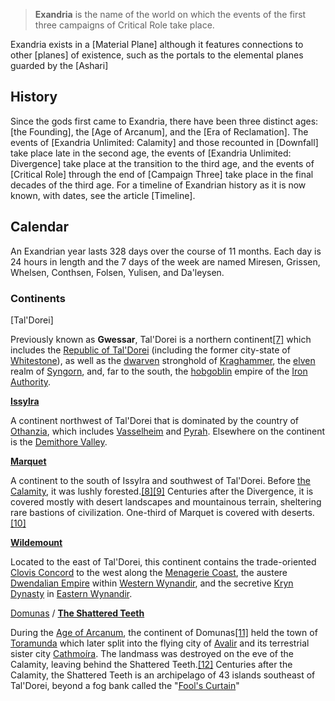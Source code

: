> **Exandria** is the name of the world on which the events of the first three campaigns of Critical Role take place.

Exandria exists in a [Material Plane] although it features connections to other [planes] of existence, such as the portals to the elemental planes guarded by the [Ashari]

## **History**

Since the gods first came to Exandria, there have been three distinct ages: [the Founding], the [Age of Arcanum], and the [Era of Reclamation]. The events of [Exandria Unlimited: Calamity] and those recounted in [Downfall] take place late in the second age, the events of [Exandria Unlimited: Divergence] take place at the transition to the third age, and the events of [Critical Role] through the end of [Campaign Three] take place in the final decades of the third age. For a timeline of Exandrian history as it is now known, with dates, see the article [Timeline].

## **Calendar**

An Exandrian year lasts 328 days over the course of 11 months. Each day is 24 hours in length and the 7 days of the week are named Miresen, Grissen, Whelsen, Conthsen, Folsen, Yulisen, and Da'leysen.

### **Continents**

[Tal'Dorei]

Previously known as **Gwessar**, Tal'Dorei is a northern continent[[7]](https://criticalrole.fandom.com/wiki/Exandria#cite_note-8) which includes the [Republic of Tal'Dorei](https://criticalrole.fandom.com/wiki/Republic_of_Tal%27Dorei "Republic of Tal'Dorei") (including the former city-state of [Whitestone](https://criticalrole.fandom.com/wiki/Whitestone "Whitestone")), as well as the [dwarven](https://criticalrole.fandom.com/wiki/Dwarven "Dwarven") stronghold of [Kraghammer](https://criticalrole.fandom.com/wiki/Kraghammer "Kraghammer"), the [elven](https://criticalrole.fandom.com/wiki/Elven "Elven") realm of [Syngorn](https://criticalrole.fandom.com/wiki/Syngorn "Syngorn"), and, far to the south, the [hobgoblin](https://criticalrole.fandom.com/wiki/Hobgoblin "Hobgoblin") empire of the [Iron Authority](https://criticalrole.fandom.com/wiki/Iron_Authority "Iron Authority").

**[Issylra](https://criticalrole.fandom.com/wiki/Issylra "Issylra")**

A continent northwest of Tal'Dorei that is dominated by the country of [Othanzia](https://criticalrole.fandom.com/wiki/Othanzia "Othanzia"), which includes [Vasselheim](https://criticalrole.fandom.com/wiki/Vasselheim "Vasselheim") and [Pyrah](https://criticalrole.fandom.com/wiki/Pyrah "Pyrah"). Elsewhere on the continent is the [Demithore Valley](https://criticalrole.fandom.com/wiki/Demithore_Valley "Demithore Valley").

**[Marquet](https://criticalrole.fandom.com/wiki/Marquet "Marquet")**

A continent to the south of Issylra and southwest of Tal'Dorei. Before [the Calamity](https://criticalrole.fandom.com/wiki/The_Calamity "The Calamity"), it was lushly forested.[[8]](https://criticalrole.fandom.com/wiki/Exandria#cite_note-Explorer-s_Guide_to_Wildemount-159-----9)[[9]](https://criticalrole.fandom.com/wiki/Exandria#cite_note-10) Centuries after the Divergence, it is covered mostly with desert landscapes and mountainous terrain, sheltering rare bastions of civilization. One-third of Marquet is covered with deserts.[[10]](https://criticalrole.fandom.com/wiki/Exandria#cite_note-11)

**[Wildemount](https://criticalrole.fandom.com/wiki/Wildemount "Wildemount")**

Located to the east of Tal'Dorei, this continent contains the trade-oriented [Clovis Concord](https://criticalrole.fandom.com/wiki/Clovis_Concord "Clovis Concord") to the west along the [Menagerie Coast](https://criticalrole.fandom.com/wiki/Menagerie_Coast "Menagerie Coast"), the austere [Dwendalian Empire](https://criticalrole.fandom.com/wiki/Dwendalian_Empire "Dwendalian Empire") within [Western Wynandir](https://criticalrole.fandom.com/wiki/Wynandir "Wynandir"), and the secretive [Kryn Dynasty](https://criticalrole.fandom.com/wiki/Kryn_Dynasty "Kryn Dynasty") in [Eastern Wynandir](https://criticalrole.fandom.com/wiki/Wynandir "Wynandir").

[Domunas](https://criticalrole.fandom.com/wiki/Domunas "Domunas") / **[The Shattered Teeth](https://criticalrole.fandom.com/wiki/Shattered_Teeth "Shattered Teeth")**

During the [Age of Arcanum](https://criticalrole.fandom.com/wiki/Age_of_Arcanum "Age of Arcanum"), the continent of Domunas[[11]](https://criticalrole.fandom.com/wiki/Exandria#cite_note-12) held the town of [Toramunda](https://criticalrole.fandom.com/wiki/Toramunda "Toramunda") which later split into the flying city of [Avalir](https://criticalrole.fandom.com/wiki/Avalir "Avalir") and its terrestrial sister city [Cathmoíra](https://criticalrole.fandom.com/wiki/Cathmo%C3%ADra "Cathmoíra"). The landmass was destroyed on the eve of the Calamity, leaving behind the Shattered Teeth.[[12]](https://criticalrole.fandom.com/wiki/Exandria#cite_note-13) Centuries after the Calamity, the Shattered Teeth is an archipelago of 43 islands southeast of Tal'Dorei, beyond a fog bank called the "[Fool's Curtain](https://criticalrole.fandom.com/wiki/Fool%27s_Curtain "Fool's Curtain")"
